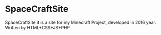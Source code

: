 # SpaceCraftSite
SpaceCraftSite it is a site for my Minecraft Project, developed in 2016 year.
<br />Written by HTML+CSS+JS+PHP.
